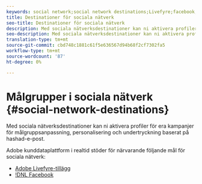 ```yaml
---
keywords: social network;social network destinations;Livefyre;facebook;Facebook
title: Destinationer för sociala nätverk
seo-title: Destinationer för sociala nätverk
description: Med sociala nätverksdestinationer kan ni aktivera profiler för era kampanjer för målgruppsanpassning, personalisering och undertryckning baserat på hashad-e-post.
seo-description: Med sociala nätverksdestinationer kan ni aktivera profiler för era kampanjer för målgruppsanpassning, personalisering och undertryckning baserat på hashad-e-post.
translation-type: tm+mt
source-git-commit: cbd748c1881c61f5e636567d94b68f2cf7302fa5
workflow-type: tm+mt
source-wordcount: '87'
ht-degree: 0%

---
```



# Målgrupper i sociala nätverk {#social-network-destinations}

Med sociala nätverksdestinationer kan ni aktivera profiler för era kampanjer för målgruppsanpassning, personalisering och undertryckning baserat på hashad-e-post.

Adobe kunddataplattform i realtid stöder för närvarande följande mål för sociala nätverk:

* [Adobe Livefyre-tillägg](/help/rtcdp/destinations/adobe-livefyre-extension.md)
* [!DNL Facebook](/help/rtcdp/destinations/facebook-destination.md)